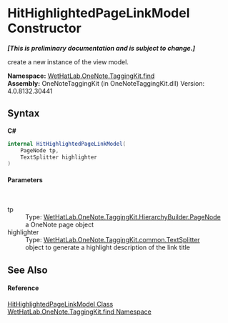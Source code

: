 # HitHighlightedPageLinkModel Constructor 
 _**\[This is preliminary documentation and is subject to change.\]**_

create a new instance of the view model.

**Namespace:**&nbsp;<a href="0e3a8efd-07d2-1709-b1cd-709153222081">WetHatLab.OneNote.TaggingKit.find</a><br />**Assembly:**&nbsp;OneNoteTaggingKit (in OneNoteTaggingKit.dll) Version: 4.0.8132.30441

## Syntax

**C#**<br />
``` C#
internal HitHighlightedPageLinkModel(
	PageNode tp,
	TextSplitter highlighter
)
```


#### Parameters
&nbsp;<dl><dt>tp</dt><dd>Type: <a href="0d8ed3e9-a495-7ffc-8e7a-1b49391c2657">WetHatLab.OneNote.TaggingKit.HierarchyBuilder.PageNode</a><br />a OneNote page object</dd><dt>highlighter</dt><dd>Type: <a href="5c86e52d-3022-b69b-22dd-5f5b010b0710">WetHatLab.OneNote.TaggingKit.common.TextSplitter</a><br />object to generate a highlight description of the link title</dd></dl>

## See Also


#### Reference
<a href="4d4cd7ac-7006-c76d-d331-884873162922">HitHighlightedPageLinkModel Class</a><br /><a href="0e3a8efd-07d2-1709-b1cd-709153222081">WetHatLab.OneNote.TaggingKit.find Namespace</a><br />